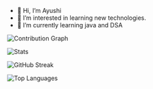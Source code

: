 - 👋 Hi, I’m Ayushi 
- 👀 I’m interested in learning new technologies.
- 🌱 I’m currently learning java and DSA

<!---
a-tanvi/a-tanvi is a ✨ special ✨ repository because its `README.md` (this file) appears on your GitHub profile.
You can click the Preview link to take a look at your changes.
--->

![Contribution Graph](https://activity-graph.herokuapp.com/graph?username=a-tanvi&theme=dracula&bg_color=00000000&color=878787&line=4c8ed9&point=00000000&area=true&hide_border=tru)

![Stats](https://github-readme-stats.vercel.app/api?username=a-tanvi&show_icons=true&theme=radical)

![GitHub Streak](http://github-readme-streak-stats.herokuapp.com?user=a-tanvi&theme=radical)

![Top Languages](https://github-readme-stats.vercel.app/api/top-langs/?username=a-tanvi&exclude_repo=file-converter&layout=compact&theme=radical)
